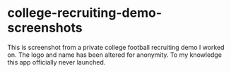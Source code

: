 # college-recruiting-demo-screenshots
This is screenshot from a private college football recruiting demo I worked on. The logo and name has been altered for anonymity. To my knowledge this app officially never launched.
